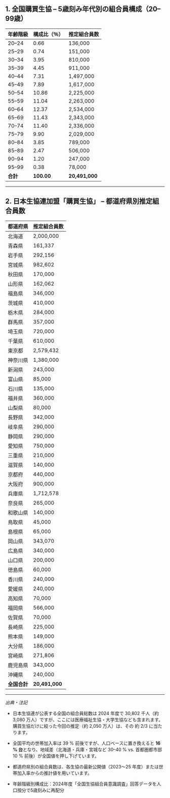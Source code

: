 ## 1. 全国購買生協 – 5歳刻み年代別の組合員構成（20–99歳）

| 年齢階級   | 構成比（％）     | 推定組合員数         |
| ------ | ---------- | -------------- |
| 20–24  | 0.66       | 136,000        |
| 25–29  | 0.74       | 151,000        |
| 30–34  | 3.95       | 810,000        |
| 35–39  | 4.45       | 911,000        |
| 40–44  | 7.31       | 1,497,000      |
| 45–49  | 7.89       | 1,617,000      |
| 50–54  | 10.86      | 2,225,000      |
| 55–59  | 11.04      | 2,263,000      |
| 60–64  | 12.37      | 2,534,000      |
| 65–69  | 11.43      | 2,343,000      |
| 70–74  | 11.40      | 2,336,000      |
| 75–79  | 9.90       | 2,029,000      |
| 80–84  | 3.85       | 789,000        |
| 85–89  | 2.47       | 506,000        |
| 90–94  | 1.20       | 247,000        |
| 95–99  | 0.38       | 78,000         |
| **合計** | **100.00** | **20,491,000** |

---

## 2. 日本生協連加盟「購買生協」 – 都道府県別推定組合員数

| 都道府県     | 推定組合員数         |
| -------- | -------------- |
| 北海道      | 2,000,000      |
| 青森県      | 161,337        |
| 岩手県      | 292,156        |
| 宮城県      | 982,602        |
| 秋田県      | 170,000        |
| 山形県      | 162,062        |
| 福島県      | 346,000        |
| 茨城県      | 410,000        |
| 栃木県      | 284,000        |
| 群馬県      | 357,000        |
| 埼玉県      | 720,000        |
| 千葉県      | 610,000        |
| 東京都      | 2,579,432      |
| 神奈川県     | 1,380,000      |
| 新潟県      | 243,000        |
| 富山県      | 85,000         |
| 石川県      | 135,000        |
| 福井県      | 360,000        |
| 山梨県      | 80,000         |
| 長野県      | 342,000        |
| 岐阜県      | 290,000        |
| 静岡県      | 290,000        |
| 愛知県      | 750,000        |
| 三重県      | 210,000        |
| 滋賀県      | 140,000        |
| 京都府      | 440,000        |
| 大阪府      | 900,000        |
| 兵庫県      | 1,712,578      |
| 奈良県      | 265,000        |
| 和歌山県     | 140,000        |
| 鳥取県      | 45,000         |
| 島根県      | 65,000         |
| 岡山県      | 343,070        |
| 広島県      | 340,000        |
| 山口県      | 200,000        |
| 徳島県      | 60,000         |
| 香川県      | 240,000        |
| 愛媛県      | 240,000        |
| 高知県      | 70,000         |
| 福岡県      | 566,000        |
| 佐賀県      | 70,000         |
| 長崎県      | 225,000        |
| 熊本県      | 149,000        |
| 大分県      | 186,000        |
| 宮崎県      | 271,806        |
| 鹿児島県     | 343,000        |
| 沖縄県      | 240,000        |
| **全国合計** | **20,491,000** |

---

*出典・注記*

- 日本生協連が公表する全国の組合員総数は 2024 年度で 30,802 千人（約 3,080 万人）ですが、ここには医療福祉生協・大学生協なども含まれます。購買生協だけに絞った今回の推定（約 2,050 万人）は、その 約 2/3 に当たります。

- 全国平均の世帯加入率は 39 % 前後ですが、人口ベースに置き換えると **16 % 台**となり、地域差（北海道・兵庫・宮城など 30–40 % vs. 首都圏都市部 10 % 前後）が全国値を押し下げています。

- 都道府県別の組合員数は、各生協の最新公開値（2023〜25 年度）または世帯加入率からの推計値を用いています。

- 年齢階級別構成比：2024年度「全国生協組合員意識調査」回答データを人口按分で5歳刻みに再配分



